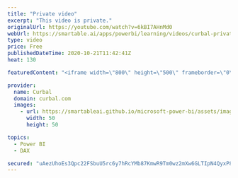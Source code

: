 ```yaml
---
title: "Private video"
excerpt: "This video is private."
originalUrl: https://youtube.com/watch?v=6kBI7AHnMd0
webUrl: https://smartable.ai/apps/powerbi/learning/videos/curbal-private-video/
type: video
price: Free
publishedDateTime: 2020-10-21T11:42:41Z
heat: 130

featuredContent: "<iframe width=\"800\" height=\"500\" frameborder=\"0\" src=\"https://www.youtube.com/embed/6kBI7AHnMd0\" allow=\"accelerometer; autoplay; encrypted-media; gyroscope; picture-in-picture\" allowfullscreen></iframe>"

provider:
  name: Curbal
  domain: curbal.com
  images:
    - url: https://smartableai.github.io/microsoft-power-bi/assets/images/organizations/curbal.com-50x50.jpg
      width: 50
      height: 50

topics:
  - Power BI
  - DAX

secured: "uAezUhoEs3Qpc22FSbuU5rc6y7hRcYMb87KmwR9Tm0wz2mXw6GLTIpN4QyxP8H/TsMUdVdcff1WI415Vn9de5Q3P/cWK+6mghcHuXSmhLIMY7Ra0H7RRbZ334FRY8nFjZON8IkCvbaIeZVxf+TncSguBHqaDD+wZx9jRvDwhnbwDXw71LNXMh7AlsO4IavWzjcUCxAqh6Q3+gVwfqV4jGa5x+PsY+ABwAz2EpsvibkonbZm+pi56GRPk2h0XzZ3jvXrOoBtkGs2Why7m8fsa6q8ImVD08Xcf2rszB7x3o+mgusnyH+xMaHw83h7wc25sqVnBzSB2WdzWNVuN6Rf457e5w/J/1EvsdsbWtrU8UcY=;EQRme4xa8DCaRT8jgd2yvA=="
---
```


